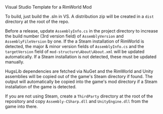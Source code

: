Visual Studio Template for a RimWorld Mod

To build, just build the .sln in VS. A distribution zip will be created in a `dist` directory at the root of the repo.

Before a release, update `AssemblyInfo.cs` in the project directory to increase the build number (3rd version field) of `AssemblyVersion` and `AssemblyFileVersion` by one. If the a Steam installation of RimWorld is detected, the major & minor version fields of `AssemblyInfo.cs` and the `targetVersion` field of `mod-structure\About\About.xml` will be updated automatically. If a Steam installation is not detected, these must be updated manually.

HugsLib dependencies are fetched via NuGet and the RimWorld and Unity assemblies will be copied out of the game's Steam directory if found. The output will automatically be copied into the game's mod directory if a Steam installation of the game is detected.

If you are not using Steam, create a `ThirdParty` directory at the root of the repository and copy `Assembly-CSharp.dll` and `UnityEngine.dll` from the game into there.

